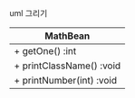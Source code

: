 
uml 그리기

| MathBean                 |
|--------------------------|
| + getOne() :int          |
| + printClassName() :void |
| + printNumber(int) :void |